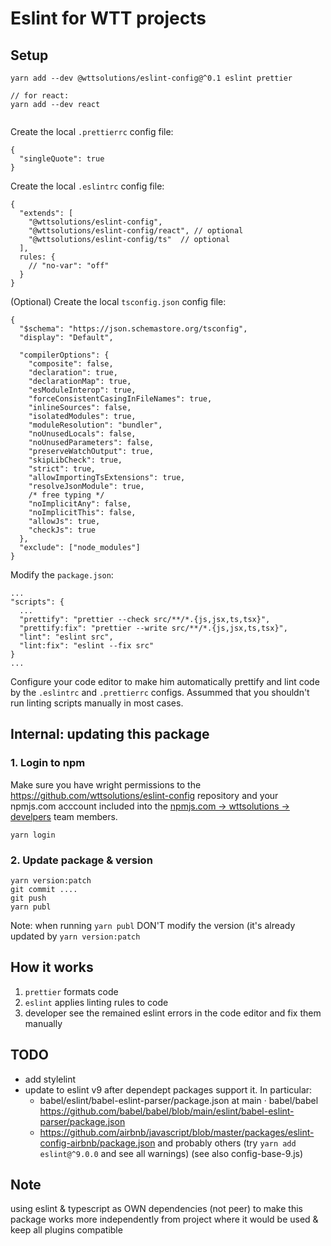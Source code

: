 # Eslint for WTT projects


## Setup


```
yarn add --dev @wttsolutions/eslint-config@^0.1 eslint prettier

// for react:
yarn add --dev react


```

Create the local `.prettierrc` config file:

```
{
  "singleQuote": true
}
```

Create the local `.eslintrc` config file:

```
{
  "extends": [
    "@wttsolutions/eslint-config",
    "@wttsolutions/eslint-config/react", // optional
    "@wttsolutions/eslint-config/ts"  // optional
  ],
  rules: {
    // "no-var": "off"
  }
}
```

(Optional) Create the local `tsconfig.json` config file:
```
{
  "$schema": "https://json.schemastore.org/tsconfig",
  "display": "Default",

  "compilerOptions": {
    "composite": false,
    "declaration": true,
    "declarationMap": true,
    "esModuleInterop": true,
    "forceConsistentCasingInFileNames": true,
    "inlineSources": false,
    "isolatedModules": true,
    "moduleResolution": "bundler",
    "noUnusedLocals": false,
    "noUnusedParameters": false,
    "preserveWatchOutput": true,
    "skipLibCheck": true,
    "strict": true,
    "allowImportingTsExtensions": true,
    "resolveJsonModule": true,
    /* free typing */
    "noImplicitAny": false,
    "noImplicitThis": false,
    "allowJs": true,
    "checkJs": true
  },
  "exclude": ["node_modules"]
}
```


Modify the `package.json`:

```
...
"scripts": {
  ...
  "prettify": "prettier --check src/**/*.{js,jsx,ts,tsx}",
  "prettify:fix": "prettier --write src/**/*.{js,jsx,ts,tsx}",
  "lint": "eslint src",
  "lint:fix": "eslint --fix src"
}
...
```


Configure your code editor to make him automatically prettify and lint code by the `.eslintrc` and `.prettierrc` configs.  Assummed that you shouldn't run linting scripts manually in most cases.

## Internal: updating this package

### 1. Login to npm
Make sure you have wright permissions to the https://github.com/wttsolutions/eslint-config repository and your npmjs.com acccount included into the [npmjs.com -> wttsolutions -> develpers](https://www.npmjs.com/settings/wttsolutions/teams/team/developers/users) team members.

```
yarn login
```

### 2. Update package & version

```
yarn version:patch
git commit ....
git push
yarn publ
```
Note: when running `yarn publ` DON'T modify the version (it's already updated by `yarn version:patch`




## How it works

1. `prettier` formats code
2. `eslint` applies linting rules to code
3. developer see the remained eslint errors in the code editor and fix them manually
## TODO
 - add stylelint
 - update to eslint v9 after
   dependept packages support it. In particular:
    - babel/eslint/babel-eslint-parser/package.json at main · babel/babel https://github.com/babel/babel/blob/main/eslint/babel-eslint-parser/package.json
    - https://github.com/airbnb/javascript/blob/master/packages/eslint-config-airbnb/package.json
    and probably others (try ```yarn add eslint@^9.0.0``` and see all warnings)
   (see also config-base-9.js) 


## Note
using eslint & typescript as OWN dependencies (not peer) to make this package works more independently from project where it would be used & keep all plugins compatible
